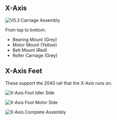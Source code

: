 ## X-Axis

![V0.3 Carriage Assembly](https://giant.gfycat.com/WickedColorlessHochstettersfrog.gif)

From top to bottom:
* Bearing Mount (Grey)
* Motor Mount (Yellow)
* Belt Mount (Red)
* Roller Carriage (Grey)



## X-Axis Feet

These support the 2040 rail that the X-Axis runs on.


![X-Axis Foot Idler Side](https://i.imgur.com/xP4gGSf.png)

![X-Axis Foot Motor Side](https://i.imgur.com/WBAooYf.png)

![X-Axis Complete Assembly](https://i.imgur.com/tvuzWSx.png)
